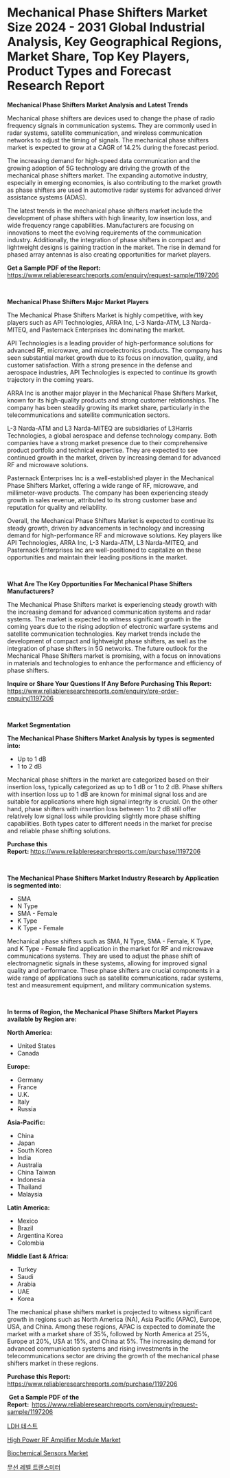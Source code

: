 <p><h1>Mechanical Phase Shifters Market Size 2024 - 2031 Global Industrial Analysis, Key Geographical Regions, Market Share, Top Key Players, Product Types and Forecast Research Report</h1></p><p><strong>Mechanical Phase Shifters Market Analysis and Latest Trends</strong></p>
<p><p>Mechanical phase shifters are devices used to change the phase of radio frequency signals in communication systems. They are commonly used in radar systems, satellite communication, and wireless communication networks to adjust the timing of signals. The mechanical phase shifters market is expected to grow at a CAGR of 14.2% during the forecast period.</p><p>The increasing demand for high-speed data communication and the growing adoption of 5G technology are driving the growth of the mechanical phase shifters market. The expanding automotive industry, especially in emerging economies, is also contributing to the market growth as phase shifters are used in automotive radar systems for advanced driver assistance systems (ADAS).</p><p>The latest trends in the mechanical phase shifters market include the development of phase shifters with high linearity, low insertion loss, and wide frequency range capabilities. Manufacturers are focusing on innovations to meet the evolving requirements of the communication industry. Additionally, the integration of phase shifters in compact and lightweight designs is gaining traction in the market. The rise in demand for phased array antennas is also creating opportunities for market players.</p></p>
<p><strong>Get a Sample PDF of the Report:&nbsp;</strong> <a href="https://www.reliableresearchreports.com/enquiry/request-sample/1197206">https://www.reliableresearchreports.com/enquiry/request-sample/1197206</a></p>
<p>&nbsp;</p>
<p><strong>Mechanical Phase Shifters Major Market Players</strong></p>
<p><p>The Mechanical Phase Shifters Market is highly competitive, with key players such as API Technologies, ARRA Inc, L-3 Narda-ATM, L3 Narda-MITEQ, and Pasternack Enterprises Inc dominating the market.</p><p>API Technologies is a leading provider of high-performance solutions for advanced RF, microwave, and microelectronics products. The company has seen substantial market growth due to its focus on innovation, quality, and customer satisfaction. With a strong presence in the defense and aerospace industries, API Technologies is expected to continue its growth trajectory in the coming years.</p><p>ARRA Inc is another major player in the Mechanical Phase Shifters Market, known for its high-quality products and strong customer relationships. The company has been steadily growing its market share, particularly in the telecommunications and satellite communication sectors.</p><p>L-3 Narda-ATM and L3 Narda-MITEQ are subsidiaries of L3Harris Technologies, a global aerospace and defense technology company. Both companies have a strong market presence due to their comprehensive product portfolio and technical expertise. They are expected to see continued growth in the market, driven by increasing demand for advanced RF and microwave solutions.</p><p>Pasternack Enterprises Inc is a well-established player in the Mechanical Phase Shifters Market, offering a wide range of RF, microwave, and millimeter-wave products. The company has been experiencing steady growth in sales revenue, attributed to its strong customer base and reputation for quality and reliability.</p><p>Overall, the Mechanical Phase Shifters Market is expected to continue its steady growth, driven by advancements in technology and increasing demand for high-performance RF and microwave solutions. Key players like API Technologies, ARRA Inc, L-3 Narda-ATM, L3 Narda-MITEQ, and Pasternack Enterprises Inc are well-positioned to capitalize on these opportunities and maintain their leading positions in the market.</p></p>
<p>&nbsp;</p>
<p><strong>What Are The Key Opportunities For Mechanical Phase Shifters Manufacturers?</strong></p>
<p><p>The Mechanical Phase Shifters market is experiencing steady growth with the increasing demand for advanced communication systems and radar systems. The market is expected to witness significant growth in the coming years due to the rising adoption of electronic warfare systems and satellite communication technologies. Key market trends include the development of compact and lightweight phase shifters, as well as the integration of phase shifters in 5G networks. The future outlook for the Mechanical Phase Shifters market is promising, with a focus on innovations in materials and technologies to enhance the performance and efficiency of phase shifters.</p></p>
<p><strong>Inquire or Share Your Questions If Any Before Purchasing This Report:</strong> <a href="https://www.reliableresearchreports.com/enquiry/pre-order-enquiry/1197206">https://www.reliableresearchreports.com/enquiry/pre-order-enquiry/1197206</a></p>
<p>&nbsp;</p>
<p><strong>Market Segmentation</strong></p>
<p><strong>The Mechanical Phase Shifters Market Analysis by types is segmented into:</strong></p>
<p><ul><li>Up to 1 dB</li><li>1 to 2 dB</li></ul></p>
<p><p>Mechanical phase shifters in the market are categorized based on their insertion loss, typically categorized as up to 1 dB or 1 to 2 dB. Phase shifters with insertion loss up to 1 dB are known for minimal signal loss and are suitable for applications where high signal integrity is crucial. On the other hand, phase shifters with insertion loss between 1 to 2 dB still offer relatively low signal loss while providing slightly more phase shifting capabilities. Both types cater to different needs in the market for precise and reliable phase shifting solutions.</p></p>
<p><strong>Purchase this Report:&nbsp;</strong><a href="https://www.reliableresearchreports.com/purchase/1197206">https://www.reliableresearchreports.com/purchase/1197206</a></p>
<p>&nbsp;</p>
<p><strong>The Mechanical Phase Shifters Market Industry Research by Application is segmented into:</strong></p>
<p><ul><li>SMA</li><li>N Type</li><li>SMA - Female</li><li>K Type</li><li>K Type - Female</li></ul></p>
<p><p>Mechanical phase shifters such as SMA, N Type, SMA - Female, K Type, and K Type - Female find application in the market for RF and microwave communications systems. They are used to adjust the phase shift of electromagnetic signals in these systems, allowing for improved signal quality and performance. These phase shifters are crucial components in a wide range of applications such as satellite communications, radar systems, test and measurement equipment, and military communication systems.</p></p>
<p>&nbsp;</p>
<p><strong>In terms of Region, the Mechanical Phase Shifters Market Players available by Region are:</strong></p>
<p>
    <p> <strong> North America: </strong>
        <ul>
            <li>United States</li>
            <li>Canada</li>
        </ul>
        </p> 
    <p> <strong> Europe: </strong>
        <ul>
            <li>Germany</li>
            <li>France</li>
            <li>U.K.</li>
            <li>Italy</li>
            <li>Russia</li>
        </ul>
        </p> 
    <p> <strong> Asia-Pacific: </strong>
        <ul>
            <li>China</li>
            <li>Japan</li>
            <li>South Korea</li>
            <li>India</li>
            <li>Australia</li>
            <li>China Taiwan</li>
            <li>Indonesia</li>
            <li>Thailand</li>
            <li>Malaysia</li>
        </ul>
        </p> 
    <p> <strong> Latin America: </strong>
        <ul>
            <li>Mexico</li>
            <li>Brazil</li>
            <li>Argentina Korea</li>
            <li>Colombia</li>
        </ul>
        </p> 
    <p> <strong> Middle East & Africa: </strong>
        <ul>
            <li>Turkey</li>
            <li>Saudi</li>
            <li>Arabia</li>
            <li>UAE</li>
            <li>Korea</li>
        </ul>
    </p>
    </p>
<p><p>The mechanical phase shifters market is projected to witness significant growth in regions such as North America (NA), Asia Pacific (APAC), Europe, USA, and China. Among these regions, APAC is expected to dominate the market with a market share of 35%, followed by North America at 25%, Europe at 20%, USA at 15%, and China at 5%. The increasing demand for advanced communication systems and rising investments in the telecommunications sector are driving the growth of the mechanical phase shifters market in these regions.</p></p>
<p><strong>Purchase this Report: </strong><a href="https://www.reliableresearchreports.com/purchase/1197206">https://www.reliableresearchreports.com/purchase/1197206</a></p>
<p>&nbsp;<strong>Get a Sample PDF of the Report:&nbsp;&nbsp;</strong><a href="https://www.reliableresearchreports.com/enquiry/request-sample/1197206">https://www.reliableresearchreports.com/enquiry/request-sample/1197206</a></p>
<p><strong></strong></p>
<p><p><a href="https://github.com/bunxhcci35271755/Market-Research-Report-List-1/blob/main/20855429445.md">LDH 테스트</a></p><p><a href="https://github.com/prosalinda88/Market-Research-Report-List-3/blob/main/high-power-rf-amplifier-module-market.md">High Power RF Amplifier Module Market</a></p><p><a href="https://github.com/globismark/Market-Research-Report-List-2/blob/main/biochemical-sensors-market.md">Biochemical Sensors Market</a></p><p><a href="https://medium.com/@demarcuskuhlman/%EB%AC%B4%EC%84%A0-%EB%A0%88%EB%B2%A8-%EB%B3%80%EC%86%8D%EA%B8%B0-%EC%8B%9C%EC%9E%A5-%EC%8B%9C%EC%9E%A5-cagr-%EC%8B%9C%EC%9E%A5-%EB%8F%99%ED%96%A5-%EB%B0%8F-%EC%84%B1%EC%9E%A5-%EC%A0%84%EB%9E%B5%EC%97%90-%EB%8C%80%ED%95%9C-%ED%86%B5%EC%B0%B0%EB%A0%A5-31cfbc5188f3">무선 레벨 트랜스미터</a></p></p>